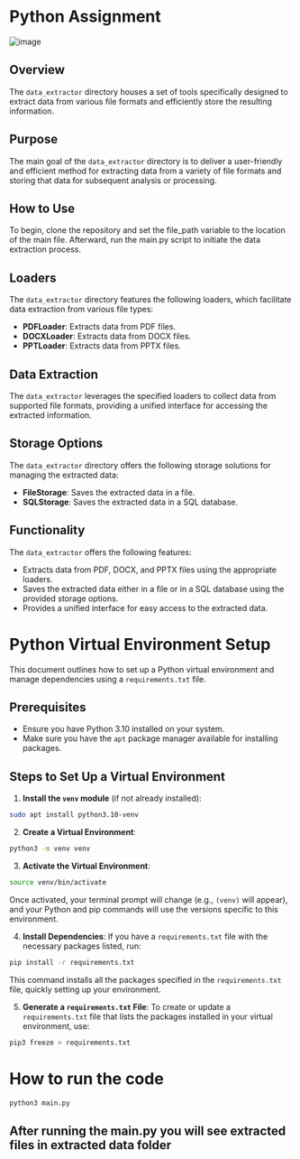 # Python Assignment

![image](https://github.com/user-attachments/assets/b4a9a821-9924-44e1-8ced-5806ac5f9344)

 
## Overview
The `data_extractor` directory houses a set of tools specifically designed to extract data from various file formats and efficiently store the resulting information.

## Purpose
The main goal of the `data_extractor` directory is to deliver a user-friendly and efficient method for extracting data from a variety of file formats and storing that data for subsequent analysis or processing.

 
## How to Use
To begin, clone the repository and set the file_path variable to the location of the main file. Afterward, run the main.py script to initiate the data extraction process.
 
## Loaders
The `data_extractor` directory features the following loaders, which facilitate data extraction from various file types:
 
- **PDFLoader**: Extracts data from PDF files.
- **DOCXLoader**: Extracts data from DOCX files.
- **PPTLoader**: Extracts data from PPTX files.
 
## Data Extraction
The `data_extractor` leverages the specified loaders to collect data from supported file formats, providing a unified interface for accessing the extracted information.
 
## Storage Options
The `data_extractor` directory offers the following storage solutions for managing the extracted data:
 
- **FileStorage**: Saves the extracted data in a file.
- **SQLStorage**: Saves the extracted data in a SQL database.
 
## Functionality
The `data_extractor` offers the following features:
 
- Extracts data from PDF, DOCX, and PPTX files using the appropriate loaders.
- Saves the extracted data either in a file or in a SQL database using the provided storage options.
- Provides a unified interface for easy access to the extracted data.
 


# Python Virtual Environment Setup

This document outlines how to set up a Python virtual environment and manage dependencies using a `requirements.txt` file.

## Prerequisites

* Ensure you have Python 3.10 installed on your system.
* Make sure you have the `apt` package manager available for installing packages.

## Steps to Set Up a Virtual Environment

1. **Install the `venv` module** (if not already installed):

```bash
sudo apt install python3.10-venv
```

2. **Create a Virtual Environment**:

```bash
python3 -m venv venv
```

3. **Activate the Virtual Environment**:

```bash
source venv/bin/activate
```

Once activated, your terminal prompt will change (e.g., `(venv)` will appear), and your Python and pip commands will use the versions specific to this environment.

4. **Install Dependencies**: If you have a `requirements.txt` file with the necessary packages listed, run:

```bash
pip install -r requirements.txt
```

This command installs all the packages specified in the `requirements.txt` file, quickly setting up your environment.

5. **Generate a `requirements.txt` File**: To create or update a `requirements.txt` file that lists the packages installed in your virtual environment, use:

```bash
pip3 freeze > requirements.txt
```

# How to run the code
```bash
python3 main.py
```
## After running the main.py you will see extracted files in extracted data folder
